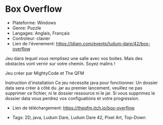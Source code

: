 # Box Overflow

* Plateforme: Windows
* Genre: Puzzle
* Langages:	Anglais, Français
* Controleur: clavier
* Lien de l'évenement: https://ldjam.com/events/ludum-dare/42/box-overflow

Jeu dans lequel vous remplisez une salle avec vos boites. Mais des obstacles vont vernir sur votre chemin. Soyez malins !

Jeu créer par MightyCode et The QFM

Instruction d'installation
Ce jeu nécessite java pour fonctionner. Un dossier data sera créer à côté du .jar au premier lancement, veuillez ne pas supprimer ce fichier, ni le dossier ressource ni le jar. Si vous supprimez le dossier data vous perdrez vos configuations et votre progression.

* Lien de téléchargement: https://theqfm.itch.io/box-overflow

* Tags:	2D, java, Ludum Dare, Ludum Dare 42, Pixel Art, Top-Down
